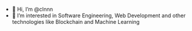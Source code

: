- 👋 Hi, I’m @clnnn
- 👀 I’m interested in Software Engineering, Web Development and other technologies like Blockchain and Machine Learning

<!---
clnnn/clnnn is a ✨ special ✨ repository because its `README.md` (this file) appears on your GitHub profile.
You can click the Preview link to take a look at your changes.
--->
